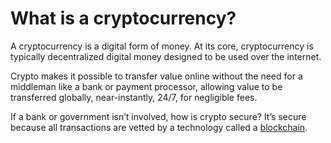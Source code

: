 # What is a cryptocurrency?

A cryptocurrency is a digital form of money. At its core, cryptocurrency is typically decentralized digital money designed to be used over the internet. 

Crypto makes it possible to transfer value online without the need for a middleman like a bank or payment processor, allowing value to be transferred globally, near-instantly, 24/7, for negligible fees. 

If a bank or government isn’t involved, how is crypto secure? It’s secure because all transactions are vetted by a technology called a [blockchain](Blockchain.md).
